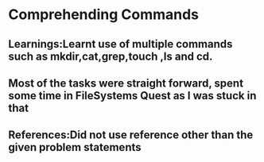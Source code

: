 # Comprehending Commands 
## Learnings:Learnt use of multiple commands such as mkdir,cat,grep,touch ,ls and cd.
## Most of the tasks were straight forward, spent some time in FileSystems Quest as I was stuck in that

## References:Did not use reference other than the given problem statements
